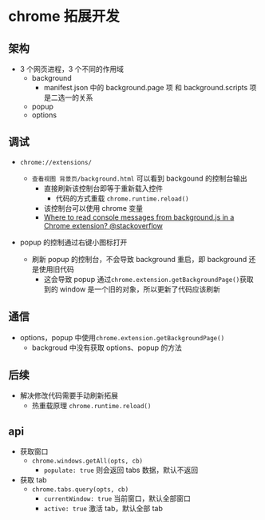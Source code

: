 # chrome 拓展开发

## 架构

- 3 个网页进程，3 个不同的作用域
  - background
    - manifest.json 中的 background.page 项 和 background.scripts 项 是二选一的关系
  - popup
  - options

## 调试

- `chrome://extensions/`

  - `查看视图 背景页/background.html` 可以看到 backgound 的控制台输出
    - 直接刷新该控制台即等于重新载入控件
      - 代码的方式重载 `chrome.runtime.reload()`
    - 该控制台可以使用 chrome 变量
    - [Where to read console messages from background.js in a Chrome extension? @stackoverflow](https://stackoverflow.com/questions/10257301/where-to-read-console-messages-from-background-js-in-a-chrome-extension)

- popup 的控制通过右键小图标打开
  - 刷新 popup 的控制台，不会导致 background 重启，即 background 还是使用旧代码
    - 这会导致 popup 通过`chrome.extension.getBackgroundPage()`获取到的 window 是一个旧的对象，所以更新了代码应该刷新

## 通信

- options，popup 中使用`chrome.extension.getBackgroundPage()`
  - backgroud 中没有获取 options、popup 的方法

## 后续

- 解决修改代码需要手动刷新拓展
  - 热重载原理 `chrome.runtime.reload()`

## api

- 获取窗口
  - `chrome.windows.getAll(opts, cb)`
    - `populate: true` 则会返回 tabs 数据，默认不返回
- 获取 tab
  - `chrome.tabs.query(opts, cb)`
    - `currentWindow: true` 当前窗口，默认全部窗口
    - `active: true` 激活 tab，默认全部 tab
